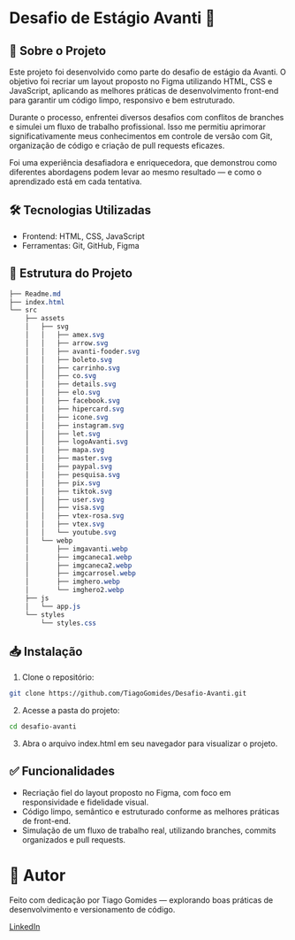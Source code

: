 # Desafio de Estágio Avanti 🚀

## 📌 Sobre o Projeto
Este projeto foi desenvolvido como parte do desafio de estágio da Avanti. O objetivo foi recriar um layout proposto no Figma utilizando HTML, CSS e JavaScript, aplicando as melhores práticas de desenvolvimento front-end para garantir um código limpo, responsivo e bem estruturado.

Durante o processo, enfrentei diversos desafios com conflitos de branches e simulei um fluxo de trabalho profissional. Isso me permitiu aprimorar significativamente meus conhecimentos em controle de versão com Git, organização de código e criação de pull requests eficazes.

Foi uma experiência desafiadora e enriquecedora, que demonstrou como diferentes abordagens podem levar ao mesmo resultado — e como o aprendizado está em cada tentativa.

## 🛠 Tecnologias Utilizadas
- Frontend: HTML, CSS, JavaScript
- Ferramentas: Git, GitHub, Figma

## 📂 Estrutura do Projeto

```css
├── Readme.md
├── index.html
└── src
    ├── assets
    │   ├── svg
    │   │   ├── amex.svg
    │   │   ├── arrow.svg
    │   │   ├── avanti-fooder.svg
    │   │   ├── boleto.svg
    │   │   ├── carrinho.svg
    │   │   ├── co.svg
    │   │   ├── details.svg
    │   │   ├── elo.svg
    │   │   ├── facebook.svg
    │   │   ├── hipercard.svg
    │   │   ├── icone.svg
    │   │   ├── instagram.svg
    │   │   ├── let.svg
    │   │   ├── logoAvanti.svg
    │   │   ├── mapa.svg
    │   │   ├── master.svg
    │   │   ├── paypal.svg
    │   │   ├── pesquisa.svg
    │   │   ├── pix.svg
    │   │   ├── tiktok.svg
    │   │   ├── user.svg
    │   │   ├── visa.svg
    │   │   ├── vtex-rosa.svg
    │   │   ├── vtex.svg
    │   │   └── youtube.svg
    │   └── webp
    │       ├── imgavanti.webp
    │       ├── imgcaneca1.webp
    │       ├── imgcaneca2.webp
    │       ├── imgcarrosel.webp
    │       ├── imghero.webp
    │       └── imghero2.webp
    ├── js
    │   └── app.js
    └── styles
        └── styles.css
```
## 📥 Instalação
1. Clone o repositório:
```bash
git clone https://github.com/TiagoGomides/Desafio-Avanti.git
```

2. Acesse a pasta do projeto:
```bash
cd desafio-avanti
```
3. Abra o arquivo index.html em seu navegador para visualizar o projeto.

## ✅ Funcionalidades
- Recriação fiel do layout proposto no Figma, com foco em responsividade e fidelidade visual.
- Código limpo, semântico e estruturado conforme as melhores práticas de front-end.
- Simulação de um fluxo de trabalho real, utilizando branches, commits organizados e pull requests.

# 👤 Autor
Feito com dedicação por Tiago Gomides — explorando boas práticas de desenvolvimento e versionamento de código.

[LinkedIn](https://www.linkedin.com/in/gomides-tiago/) 